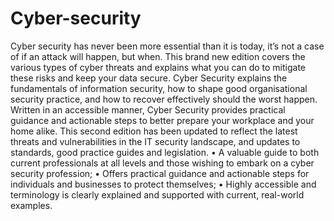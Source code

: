 # Cyber-security

Cyber security has never been more essential than it is today, it’s not a case of if an attack will happen, but when. This brand new edition covers the various types of cyber threats and explains what you can do to mitigate these risks and keep your data secure. Cyber Security explains the fundamentals of information security, how to shape good organisational security practice, and how to recover effectively should the worst happen. Written in an accessible manner, Cyber Security provides practical guidance and actionable steps to better prepare your workplace and your home alike. This second edition has been updated to reflect the latest threats and vulnerabilities in the IT security landscape, and updates to standards, good practice guides and legislation. • A valuable guide to both current professionals at all levels and those wishing to embark on a cyber security profession; • Offers practical guidance and actionable steps for individuals and businesses to protect themselves; • Highly accessible and terminology is clearly explained and supported with current, real-world examples.
